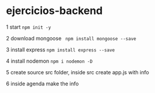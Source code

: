 # ejercicios-backend

1 start
```npm init -y```

2 download mongoose
``` npm install mongoose --save```

3 install express
```npm install express --save```

4 install nodemon
```npm i nodemon -D```

5 create source src folder,
inside src create app.js with info

6 inside agenda make the info
